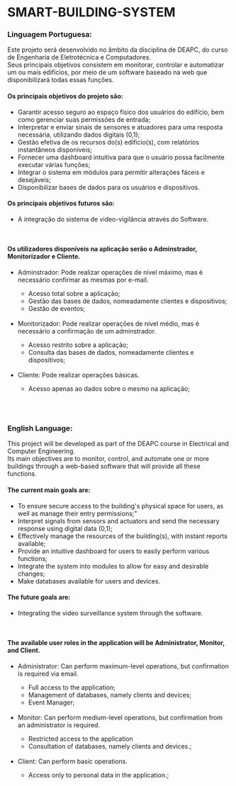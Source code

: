 # SMART-BUILDING-SYSTEM

<p><h3>Linguagem Portuguesa:</h3></p>

<p>Este projeto será desenvolvido no âmbito da disciplina de DEAPC, do curso de Engenharia de Eletrotécnica e Computadores.<br> 
Seus principais objetivos consistem em monitorar, controlar e automatizar um ou mais edifícios, por meio de um software baseado na web que disponibilizará todas essas funções.</p>

<p><h4>Os principais objetivos do projeto são:</h4></p>
<ul>
  <li>Garantir acesso seguro ao espaço físico dos usuários do edifício, bem como gerenciar suas permissões de entrada;</li>
  <li>Interpretar e enviar sinais de sensores e atuadores para uma resposta necessária, utilizando dados digitais (0,1);</li>
  <li>Gestão efetiva de os recursos do(s) edifício(s), com relatórios instantâneos disponíveis;</li>
  <li>Fornecer uma dashboard intuitiva para que o usuário possa facilmente executar várias funções;</li>
  <li>Integrar o sistema em módulos para permitir alterações fáceis e desejáveis;</li>
  <li>Disponibilizar bases de dados para os usuários e dispositivos.</li>
</ul>

<p><h4>Os principais objetivos futuros são:</h4></p>
<ul>
  <li>A integração do sistema de video-vigilância através do Software.</li>
</ul><br>

<p><h4>Os utilizadores disponíveis na aplicação serão o Adminstrador, Monitorizador e Cliente.</h4></p>
<ul>
  <li>Adminstrador: Pode realizar operações de nível máximo, mas é necessário confirmar as mesmas por e-mail.</li>
  <ul>
    <li>Acesso total sobre a aplicação;</li>
    <li>Gestão das bases de dados, nomeadamente clientes e dispositivos;</li>
    <li>Gestão de eventos;</li>
  </ul>
   <br>
  <li>Monitorizador: Pode realizar operações de nível médio, mas é necessário a confirmação de um adminstrador.</li>
  <ul>
    <li>Acesso restrito sobre a aplicação;</li>
    <li>Consulta das bases de dados, nomeadamente clientes e dispositivos;</li>
  </ul>
   <br>
  <li>Cliente: Pode realizar operações básicas.</li>
  <ul>
    <li>Acesso apenas ao dados sobre o mesmo na aplicação;</li>
  </ul>
  
</ul>

<br><br>
<p><h3>English Language:</h3></p>

<p>This project will be developed as part of the DEAPC course in Electrical and Computer Engineering.<br> 
  Its main objectives are to monitor, control, and automate one or more buildings through a web-based software that will provide all these functions.</p>

<p><h4>The current main goals are:</h4></p>
<ul>
  <li>To ensure secure access to the building's physical space for users, as well as manage their entry permissions;"</li>
  <li>Interpret signals from sensors and actuators and send the necessary response using digital data (0,1);</li>
  <li>Effectively manage the resources of the building(s), with instant reports available;</li>
  <li>Provide an intuitive dashboard for users to easily perform various functions;</li>
  <li>Integrate the system into modules to allow for easy and desirable changes;</li>
  <li>Make databases available for users and devices.</li>
</ul>

<p><h4>The future goals are:</h4></p>
<ul>
  <li>Integrating the video surveillance system through the software.</li>
</ul><br>

<p><h4>The available user roles in the application will be Administrator, Monitor, and Client.</h4></p>
<ul>
  <li>Administrator: Can perform maximum-level operations, but confirmation is required via email.</li>
  <ul>
    <li>Full access to the application;</li>
    <li>Management of databases, namely clients and devices;</li>
    <li>Event Manager;</li>
  </ul>
   <br>
  <li>Monitor: Can perform medium-level operations, but confirmation from an administrator is required.</li>
  <ul>
    <li>Restricted access to the application</li>
    <li>Consultation of databases, namely clients and devices.;</li>
  </ul>
   <br>
  <li>Client: Can perform basic operations.</li>
  <ul>
    <li>Access only to personal data in the application.;</li>
  </ul>
  
</ul>

<br><br>
